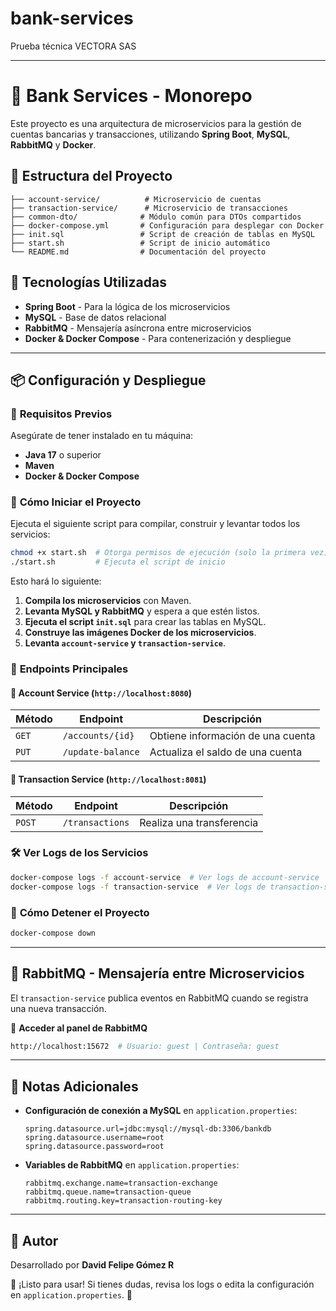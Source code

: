 # bank-services
Prueba técnica VECTORA SAS

_________________________________________________________________________


# 🚀 Bank Services - Monorepo

Este proyecto es una arquitectura de microservicios para la gestión de cuentas bancarias y transacciones, utilizando **Spring Boot**, **MySQL**, **RabbitMQ** y **Docker**.

## 📂 Estructura del Proyecto

```
├── account-service/          # Microservicio de cuentas
├── transaction-service/      # Microservicio de transacciones
├── common-dto/              # Módulo común para DTOs compartidos
├── docker-compose.yml       # Configuración para desplegar con Docker
├── init.sql                 # Script de creación de tablas en MySQL
├── start.sh                 # Script de inicio automático
└── README.md                # Documentación del proyecto
```

## 🚀 Tecnologías Utilizadas
- **Spring Boot** - Para la lógica de los microservicios
- **MySQL** - Base de datos relacional
- **RabbitMQ** - Mensajería asíncrona entre microservicios
- **Docker & Docker Compose** - Para contenerización y despliegue

---

## 📦 Configuración y Despliegue

### 🔧 **Requisitos Previos**
Asegúrate de tener instalado en tu máquina:
- **Java 17** o superior
- **Maven**
- **Docker & Docker Compose**

### 🚀 **Cómo Iniciar el Proyecto**
Ejecuta el siguiente script para compilar, construir y levantar todos los servicios:

```sh
chmod +x start.sh  # Otorga permisos de ejecución (solo la primera vez)
./start.sh         # Ejecuta el script de inicio
```

Esto hará lo siguiente:
1. **Compila los microservicios** con Maven.
2. **Levanta MySQL y RabbitMQ** y espera a que estén listos.
3. **Ejecuta el script `init.sql`** para crear las tablas en MySQL.
4. **Construye las imágenes Docker de los microservicios**.
5. **Levanta `account-service` y `transaction-service`**.

### 📜 **Endpoints Principales**

#### 🏦 **Account Service** (`http://localhost:8080`)
| Método | Endpoint        | Descripción |
|--------|---------------|-------------|
| `GET`  | `/accounts/{id}` | Obtiene información de una cuenta |
| `PUT`  | `/update-balance` | Actualiza el saldo de una cuenta |

#### 💸 **Transaction Service** (`http://localhost:8081`)
| Método | Endpoint         | Descripción |
|--------|----------------|-------------|
| `POST` | `/transactions` | Realiza una transferencia |

### 🛠 **Ver Logs de los Servicios**
```sh
docker-compose logs -f account-service  # Ver logs de account-service
docker-compose logs -f transaction-service  # Ver logs de transaction-service
```

### 🛑 **Cómo Detener el Proyecto**
```sh
docker-compose down
```

---

## 📩 RabbitMQ - Mensajería entre Microservicios
El `transaction-service` publica eventos en RabbitMQ cuando se registra una nueva transacción.

📌 **Acceder al panel de RabbitMQ**
```sh
http://localhost:15672  # Usuario: guest | Contraseña: guest
```

---

## 📌 Notas Adicionales
- **Configuración de conexión a MySQL** en `application.properties`:
  ```properties
  spring.datasource.url=jdbc:mysql://mysql-db:3306/bankdb
  spring.datasource.username=root
  spring.datasource.password=root
  ```
- **Variables de RabbitMQ** en `application.properties`:
  ```properties
  rabbitmq.exchange.name=transaction-exchange
  rabbitmq.queue.name=transaction-queue
  rabbitmq.routing.key=transaction-routing-key
  ```

---

## 🎯 Autor
Desarrollado por **David Felipe Gómez R**

🚀 ¡Listo para usar! Si tienes dudas, revisa los logs o edita la configuración en `application.properties`. 🚀

